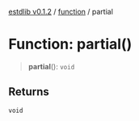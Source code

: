 [estdlib v0.1.2](../wiki/Home) / [function](../wiki/function) / partial

# Function: partial()

> **partial**(): `void`

## Returns

`void`
